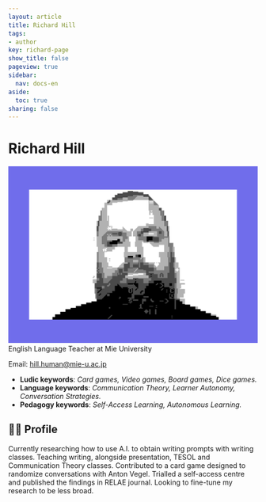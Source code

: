 ```yaml
---
layout: article
title: Richard Hill
tags:
- author
key: richard-page
show_title: false
pageview: true
sidebar:
  nav: docs-en
aside:
  toc: true
sharing: false
---
```


# Richard Hill

<div class="card">
  <div class="card__image">
    <img class="image" src="/assets/images/richard-hill-petscii.png"/>
  </div>
</div>
English Language Teacher at Mie University

Email: [hill.human@mie-u.ac.jp](mailto:hill.human@mie-u.ac.jp)

- **Ludic keywords**: *Card games, Video games, Board games, Dice games.*
- **Language keywords**: *Communication Theory, Learner Autonomy, Conversation Strategies.*
- **Pedagogy keywords**: *Self-Access Learning, Autonomous Learning.*

<!--more-->

## 👨‍🏫 Profile

Currently researching how to use A.I. to obtain writing prompts with writing classes. Teaching writing, alongside presentation, TESOL and Communication Theory classes. Contributed to a card game designed to randomize conversations with Anton Vegel. Trialled a self-access centre and published the findings in RELAE journal. Looking to fine-tune my research to be less broad. 